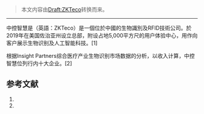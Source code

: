 > 本文内容由[Draft:ZKTeco](https://zh.wikipedia.org/wiki/Draft:ZKTeco)转换而来。


-----

中控智慧是（英語：ZKTeco）是一個位於中國的生物識別及RFID技術公司。於2019年在美国佐治亚州设立总部，附设占地5,000平方尺的用户体验中心，用作向客户展示生物识别及人工智能科技。\[1\]

根据Insight Partners综合医疗产业生物识别市场数据的分析，以收入计算，中控智慧位列行内十大企业。\[2\]

## 参考文献

1.
2.